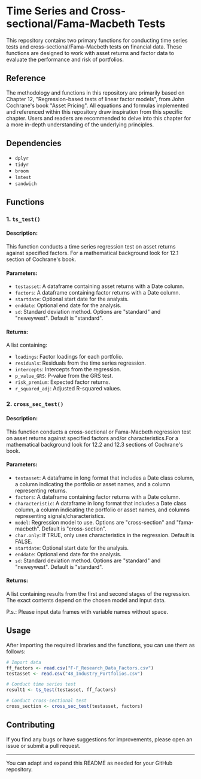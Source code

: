 # Time Series and Cross-sectional/Fama-Macbeth Tests

This repository contains two primary functions for conducting time series tests and cross-sectional/Fama-Macbeth tests on financial data. These functions are designed to work with asset returns and factor data to evaluate the performance and risk of portfolios.

## Reference

The methodology and functions in this repository are primarily based on Chapter 12, "Regression-based tests of linear factor models", from John Cochrane's book "Asset Pricing". All equations and formulas implemented and referenced within this repository draw inspiration from this specific chapter. Users and readers are recommended to delve into this chapter for a more in-depth understanding of the underlying principles.


## Dependencies
- `dplyr`
- `tidyr`
- `broom`
- `lmtest`
- `sandwich`

## Functions
### 1. `ts_test()`

#### Description:
This function conducts a time series regression test on asset returns against specified factors. For a mathematical background look for 12.1 section of Cochrane's book.

#### Parameters:
- `testasset`: A dataframe containing asset returns with a Date column.
- `factors`: A dataframe containing factor returns with a Date column.
- `startdate`: Optional start date for the analysis.
- `enddate`: Optional end date for the analysis.
- `sd`: Standard deviation method. Options are "standard" and "neweywest". Default is "standard".

#### Returns:
A list containing:
- `loadings`: Factor loadings for each portfolio.
- `residuals`: Residuals from the time series regression.
- `intercepts`: Intercepts from the regression.
- `p_value_GRS`: P-value from the GRS test.
- `risk_premium`: Expected factor returns.
- `r_squared_adj`: Adjusted R-squared values.


### 2. `cross_sec_test()`

#### Description:
This function conducts a cross-sectional or Fama-Macbeth regression test on asset returns against specified factors and/or characteristics.For a mathematical background look for 12.2 and 12.3 sections of Cochrane's book.

#### Parameters:
- `testasset`: A dataframe in long format that includes a Date class column, a column indicating the portfolio or asset names, and a column representing returns.
- `factors`: A dataframe containing factor returns with a Date column.
- `characteristic`: A dataframe in long format that includes a Date class column, a column indicating the portfolio or asset names, and columns representing signals/characteristics.
- `model`: Regression model to use. Options are "cross-section" and "fama-macbeth". Default is "cross-section".
- `char.only`: If TRUE, only uses characteristics in the regression. Default is FALSE.
- `startdate`: Optional start date for the analysis.
- `enddate`: Optional end date for the analysis.
- `sd`: Standard deviation method. Options are "standard" and "neweywest". Default is "standard".

#### Returns:
A list containing results from the first and second stages of the regression. The exact contents depend on the chosen model and input data.

P.s.: Please input data frames with variable names without space.

## Usage

After importing the required libraries and the functions, you can use them as follows:

```R
# Import data
ff_factors <- read.csv("F-F_Research_Data_Factors.csv")
testasset <- read.csv("48_Industry_Portfolios.csv")

# Conduct time series test
result1 <- ts_test(testasset, ff_factors)

# Conduct cross-sectional test
cross_section <- cross_sec_test(testasset, factors)
```

## Contributing

If you find any bugs or have suggestions for improvements, please open an issue or submit a pull request.

---

You can adapt and expand this README as needed for your GitHub repository.
